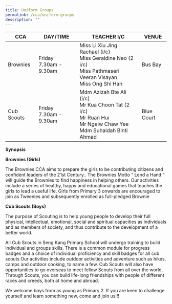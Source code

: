 ```yaml
---
title: Uniform Groups
permalink: /cca/uniform-groups
description: ""
---
```

| CCA | DAY/TIME | TEACHER I/C| VENUE
| -------- | -------- | -------- |-------- |
| Brownies | Friday<br>7.30am - 9.30am| Miss Li Xiu Jing Rachael (i/c)<br>Miss Geraldine Neo (2 i/c)  <br>Miss Pathmaseri Veeran Visayan<br>Miss Ong Shi Han | Bus Bay
| Cub Scouts| Friday<br>7.30am - 9.30am | Mdm Azizah Bte Ali (i/c)<br>Mr Kua Choon Tat (2 i/c)<br>Mr Ruan Hui<br>Mr Ngeiw Chaw Yee<br>Mdm Suhaidah Binti Ahmad|Blue Court

**Synopsis**


**Brownies (Girls)**

The Brownies CCA aims to prepare the girls to be contributing citizens and confident leaders of the 21st Century.. The Brownies Motto “ Lend a Hand “ will guide the Brownies to find happiness in helping others. Our activities include a series of healthy, happy and educational games that teaches the girls to lead a useful life. Girls from Primary 3 onwards are encouraged to join as Tweenies and subsequently enrolled as full-pledged Brownie

  

**Cub Scouts (Boys)**

The purpose of Scouting is to help young people to develop their full physical, intellectual, emotional, social and spiritual capacities as individuals and as members of society, and thus contribute to the development of a better world.

  

All Cub Scouts in Seng Kang Primary School will undergo training to build individual and groups skills. There is a common module for progress badges and a choice of individual proficiency and skill badges for all cub scouts Our activities include outdoor activities and adventure such as hikes, camps and outdoor cooking, to name a few. Cub Scouts will also have opportunities to go overseas to meet fellow Scouts from all over the world. Through Scouts, you can build life-long friendships with people of different races and creeds, both at home and abroad.

  

We welcome boys from as young as Primary 2. If you are keen to challenge yourself and learn something new, come and join us!!!